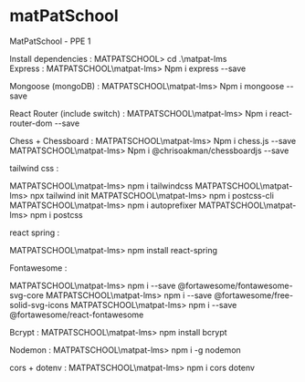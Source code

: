 # matPatSchool
MatPatSchool - PPE 1

Install dependencies :
MATPATSCHOOL> cd .\matpat-lms\
Express :
MATPATSCHOOL\matpat-lms> Npm i express --save

Mongoose (mongoDB) :
MATPATSCHOOL\matpat-lms> Npm i mongoose --save

React Router (include switch) :
MATPATSCHOOL\matpat-lms> Npm i react-router-dom --save

Chess + Chessboard :
MATPATSCHOOL\matpat-lms> Npm i chess.js --save
MATPATSCHOOL\matpat-lms> Npm i @chrisoakman/chessboardjs --save

tailwind css :

MATPATSCHOOL\matpat-lms> npm i tailwindcss
MATPATSCHOOL\matpat-lms> npx tailwind init
MATPATSCHOOL\matpat-lms> npm i postcss-cli
MATPATSCHOOL\matpat-lms> npm i autoprefixer
MATPATSCHOOL\matpat-lms> npm i postcss

react spring :

MATPATSCHOOL\matpat-lms> npm install react-spring

Fontawesome : 

MATPATSCHOOL\matpat-lms> npm i --save @fortawesome/fontawesome-svg-core
MATPATSCHOOL\matpat-lms> npm i --save @fortawesome/free-solid-svg-icons
MATPATSCHOOL\matpat-lms> npm i --save @fortawesome/react-fontawesome

Bcrypt :
MATPATSCHOOL\matpat-lms> npm install bcrypt

Nodemon :
MATPATSCHOOL\matpat-lms> npm i -g nodemon

cors + dotenv :
MATPATSCHOOL\matpat-lms> npm i cors dotenv
